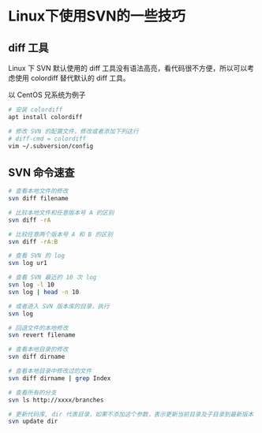 # Linux下使用SVN的一些技巧

## diff 工具
Linux 下 SVN 默认使用的 diff 工具没有语法高亮，看代码很不方便，所以可以考虑使用 colordiff 替代默认的 diff 工具。

以 CentOS 兄系统为例子

```bash
# 安装 colordiff
apt install colordiff

# 修改 SVN 的配置文件，修改或者添加下列这行
# diff-cmd = colordiff
vim ~/.subversion/config
```

## SVN 命令速查

```bash
# 查看本地文件的修改
svn diff filename

# 比较本地文件和任意版本号 A 的区别
svn diff -rA

# 比较任意两个版本号 A 和 B 的区别
svn diff -rA:B

# 查看 SVN 的 log
svn log ur1

# 查看 SVN 最近的 10 次 log
svn log -l 10
svn log | head -n 10

# 或者进入 SVN 版本库的目录，执行
svn log

# 回退文件的本地修改
svn revert filename

# 查看本地目录的修改
svn diff dirname

# 查看本地目录中修改过的文件
svn diff dirname | grep Index

# 查看所有的分支
svn ls http://xxxx/branches

# 更新代码库, dir 代表目录，如果不添加这个参数，表示更新当前目录及子目录到最新版本
svn update dir
```